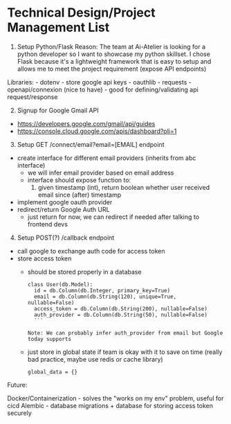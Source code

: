 # Technical Design/Project Management List

1. Setup Python/Flask
  Reason: The team at Ai-Atelier is looking for a python developer so I want to showcase my python skillset. I chose Flask because it's a lightweight framework that is easy to setup and allows me to meet the project requirement (expose API endpoints)

  Libraries:
    - dotenv - store google api keys
    - oauthlib
    - requests
    - openapi/connexion (nice to have) - good for defining/validating api request/response

2. Signup for Google Gmail API
  - https://developers.google.com/gmail/api/guides
  - https://console.cloud.google.com/apis/dashboard?pli=1

3. Setup  GET /connect/email?email=[EMAIL] endpoint
  - create interface for different email providers (inherits from abc interface)
    - we will infer email provider based on email address
    - interface should expose function to:
      1. given timestamp (int), return boolean whether user received email since (after) timestamp
  - implement google oauth provider
  - redirect/return Google Auth URL
    - just return for now, we can redirect if needed after talking to frontend devs

4. Setup POST(?) /callback endpoint
  - call google to exchange auth code for access token
  - store access token
    - should be stored properly in a database

        ```
        class User(db.Model):
          id = db.Column(db.Integer, primary_key=True)
          email = db.Column(db.String(120), unique=True, nullable=False)
          access_token = db.Column(db.String(200), nullable=False)
          auth_provider = db.Column(db.String(50), nullable=False)
          ```

        Note: We can probably infer auth_provider from email but Google today supports

    - just store in global state if team is okay with it to save on time (really bad practice, maybe use redis or cache library)

        `global_data = {} `


Future:

Docker/Containerization - solves the "works on my env" problem, useful for cicd
Alembic - database migrations + database for storing access token securely
